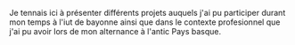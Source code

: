 Je tennais ici à présenter différents projets auquels j'ai pu participer durant mon temps à l'iut de bayonne ainsi que dans le contexte profesionnel que j'ai pu avoir lors de mon alternance à l'antic Pays basque.


